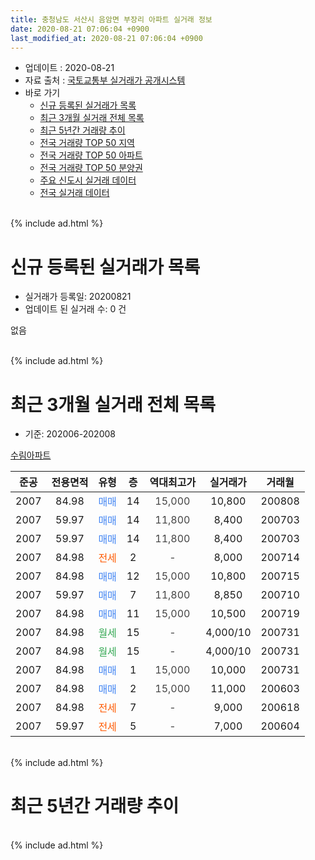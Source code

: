 ```yaml
---
title: 충청남도 서산시 음암면 부장리 아파트 실거래 정보
date: 2020-08-21 07:06:04 +0900
last_modified_at: 2020-08-21 07:06:04 +0900
---
```


* 업데이트 : 2020-08-21
* 자료 출처 : [국토교통부 실거래가 공개시스템](http://rt.molit.go.kr)
* 바로 가기
    * [신규 등록된 실거래가 목록](#신규-등록된-실거래가-목록)
    * [최근 3개월 실거래 전체 목록](#최근-3개월-실거래-전체-목록)
    * [최근 5년간 거래량 추이](#최근-5년간-거래량-추이)
    * [전국 거래량 TOP 50 지역](https://inasie.github.io/apt-trade-info/최근-3개월-전국에서-가장-거래가-많이-발생한-지역)
    * [전국 거래량 TOP 50 아파트](https://inasie.github.io/apt-trade-info/최근-3개월-전국에서-가장-거래가-많이-발생한-아파트)
    * [전국 거래량 TOP 50 분양권](https://inasie.github.io/apt-trade-info/최근-3개월-전국에서-가장-거래가-많이-발생한-분양권)
    * [주요 신도시 실거래 데이터](https://inasie.github.io/apt-trade-info/주요-신도시)
    * [전국 실거래 데이터](https://inasie.github.io/apt-trade-info/전국)
<br>
{% include ad.html %}
<br>

# 신규 등록된 실거래가 목록
* 실거래가 등록일: 20200821
* 업데이트 된 실거래 수: 0 건

없음

<br>
{% include ad.html %}
<br>

# 최근 3개월 실거래 전체 목록
* 기준: 202006-202008


[수림아파트](https://search.naver.com/search.naver?query=%EC%B6%A9%EC%B2%AD%EB%82%A8%EB%8F%84+%EC%84%9C%EC%82%B0%EC%8B%9C+%EC%9D%8C%EC%95%94%EB%A9%B4+%EB%B6%80%EC%9E%A5%EB%A6%AC+%EC%88%98%EB%A6%BC%EC%95%84%ED%8C%8C%ED%8A%B8)

|준공|전용면적|유형|층|역대최고가|실거래가|거래월|
|:---:|:---:|:---:|:---:|:---:|:---:|:---:|
|2007|84.98|<span style="color:#4285f3">매매</span>|14|<span style="color:#444444">15,000</span>|10,800|200808|
|2007|59.97|<span style="color:#4285f3">매매</span>|14|<span style="color:#444444">11,800</span>|8,400|200703|
|2007|59.97|<span style="color:#4285f3">매매</span>|14|<span style="color:#444444">11,800</span>|8,400|200703|
|2007|84.98|<span style="color:#ff5a00">전세</span>|2|<span style="color:#444444">-</span>|8,000|200714|
|2007|84.98|<span style="color:#4285f3">매매</span>|12|<span style="color:#444444">15,000</span>|10,800|200715|
|2007|59.97|<span style="color:#4285f3">매매</span>|7|<span style="color:#444444">11,800</span>|8,850|200710|
|2007|84.98|<span style="color:#4285f3">매매</span>|11|<span style="color:#444444">15,000</span>|10,500|200719|
|2007|84.98|<span style="color:#34a853">월세</span>|15|<span style="color:#444444">-</span>|4,000/10|200731|
|2007|84.98|<span style="color:#34a853">월세</span>|15|<span style="color:#444444">-</span>|4,000/10|200731|
|2007|84.98|<span style="color:#4285f3">매매</span>|1|<span style="color:#444444">15,000</span>|10,000|200731|
|2007|84.98|<span style="color:#4285f3">매매</span>|2|<span style="color:#444444">15,000</span>|11,000|200603|
|2007|84.98|<span style="color:#ff5a00">전세</span>|7|<span style="color:#444444">-</span>|9,000|200618|
|2007|59.97|<span style="color:#ff5a00">전세</span>|5|<span style="color:#444444">-</span>|7,000|200604|


<br>
{% include ad.html %}
<br>

# 최근 5년간 거래량 추이


<div style="width:100%;">
    <canvas id="deal_progress" height="200"></canvas>
</div>

<script>
new Chart(document.getElementById("deal_progress"), {
    type: 'line',
    data: {
        labels: ['201508','201509','201510','201511','201512','201601','201602','201603','201604','201605','201606','201607','201608','201609','201610','201611','201612','201701','201702','201703','201704','201705','201706','201707','201708','201709','201710','201711','201712','201801','201802','201803','201804','201805','201806','201807','201808','201809','201810','201811','201812','201901','201902','201903','201904','201905','201906','201907','201908','201909','201910','201911','201912','202001','202002','202003','202004','202005','202006','202007','202008'],
        datasets: [{
            label: '매매',
            pointRadius: 1,
            data: [6, 8, 5, 4, 4, 4, 6, 4, 4, 5, 5, 2, 7, 2, 7, 1, 2, 1, 1, 4, 5, 4, 3, 3, 5, 3, 0, 6, 2, 2, 2, 2, 2, 0, 3, 3, 1, 0, 2, 3, 0, 0, 2, 2, 0, 2, 3, 3, 0, 2, 4, 0, 2, 1, 4, 2, 4, 2, 1, 6, 1],
            borderColor: "rgba(255, 201, 14, 1)",
            backgroundColor: "rgba(255, 201, 14, 0.5)",
            fill: false,
            lineTension: 0
        },{
            label: '전월세',
            pointRadius: 1,
            data: [1, 2, 1, 1, 1, 1, 2, 0, 4, 3, 2, 3, 0, 3, 3, 0, 0, 2, 4, 0, 0, 1, 0, 0, 2, 3, 2, 1, 1, 1, 3, 1, 1, 1, 0, 3, 0, 0, 1, 0, 1, 2, 1, 1, 2, 1, 4, 1, 3, 1, 3, 0, 0, 3, 2, 1, 3, 0, 2, 3, 0],
            borderColor: "rgba(0, 141, 185, 1)",
            backgroundColor: "rgba(0, 141, 185, 0.5)",
            fill: false,
            lineTension: 0
        }
        ]
    },
    options: {
        responsive: true,
        title: {
            display: false
        },
        tooltips: {
            mode: 'index',
            intersect: false
        },
        hover: {
            mode: 'nearest',
            intersect: true
        },
        scales: {
            xAxes: [{
                display: true,
                scaleLabel: {
                    display: true,
                    labelString: '년/월'
                }
            }],
            yAxes: [{
                display: true,
                ticks: {
                    suggestedMin: 0,
                },
                scaleLabel: {
                    display: true,
                    labelString: '실거래 수'
                }
            }]
        }
    }
});

</script>


<br>
{% include ad.html %}
<br>

